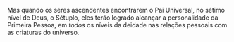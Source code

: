 ﻿Mas quando os seres ascendentes encontrarem o Pai Universal, no sétimo nível de Deus, o Sétuplo, eles terão logrado alcançar a personalidade da Primeira Pessoa, em <em>todos</em> os níveis da deidade nas relações pessoais com as criaturas do universo.